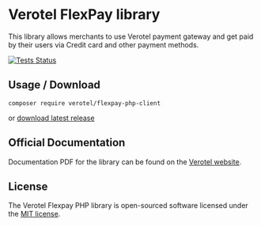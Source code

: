 # Verotel FlexPay library

This library allows merchants to use Verotel payment gateway and get paid
by their users via Credit card and other payment methods.

[![Tests Status](https://travis-ci.org/verotel/flexpay-php-client.svg?branch=master)](https://travis-ci.org/verotel/flexpay-php-client)

## Usage / Download

```
composer require verotel/flexpay-php-client
```

or [download latest release](https://github.com/verotel/flexpay-php-client/releases/tag/latest-release)


## Official Documentation

Documentation PDF for the library can be found on the [Verotel website](http://www.verotel.com/en/integration.html).

## License

The Verotel Flexpay PHP library is open-sourced software licensed under the [MIT license](http://opensource.org/licenses/MIT).
